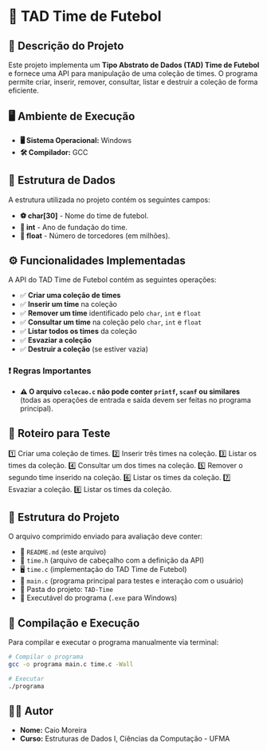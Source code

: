 # 📌 TAD Time de Futebol

## 📖 Descrição do Projeto
Este projeto implementa um **Tipo Abstrato de Dados (TAD) Time de Futebol** e fornece uma API para manipulação de uma coleção de times. O programa permite criar, inserir, remover, consultar, listar e destruir a coleção de forma eficiente.

## 🖥️ Ambiente de Execução
- **🖥️ Sistema Operacional:** Windows
- **🛠️ Compilador:** GCC

## 📌 Estrutura de Dados
A estrutura utilizada no projeto contém os seguintes campos:
- **⚽ char[30]** - Nome do time de futebol.
- **📅 int** - Ano de fundação do time.
- **👥 float** - Número de torcedores (em milhões).

## ⚙️ Funcionalidades Implementadas
A API do TAD Time de Futebol contém as seguintes operações:
- ✅ **Criar uma coleção de times**
- ✅ **Inserir um time** na coleção
- ✅ **Remover um time** identificado pelo `char`, `int` e `float`
- ✅ **Consultar um time** na coleção pelo `char`, `int` e `float`
- ✅ **Listar todos os times** da coleção
- ✅ **Esvaziar a coleção**
- ✅ **Destruir a coleção** (se estiver vazia)

### ❗ Regras Importantes
- **⚠️ O arquivo `colecao.c` não pode conter `printf`, `scanf` ou similares** (todas as operações de entrada e saída devem ser feitas no programa principal).
  
## 🔄 Roteiro para Teste
1️⃣ Criar uma coleção de times.
2️⃣ Inserir três times na coleção.
3️⃣ Listar os times da coleção.
4️⃣ Consultar um dos times na coleção.
5️⃣ Remover o segundo time inserido na coleção.
6️⃣ Listar os times da coleção.
7️⃣ Esvaziar a coleção.
8️⃣ Listar os times da coleção.

## 📂 Estrutura do Projeto
O arquivo comprimido enviado para avaliação deve conter:
- 📄 `README.md` (este arquivo)
- 📌 `time.h` (arquivo de cabeçalho com a definição da API)
- 🖥️ `time.c` (implementação do TAD Time de Futebol)
- 🎯 `main.c` (programa principal para testes e interação com o usuário)
- 🔧 Pasta do projeto: `TAD-Time`
- 🔧 Executável do programa (`.exe` para Windows)

## 🚀 Compilação e Execução
Para compilar e executar o programa manualmente via terminal:

```sh
# Compilar o programa
gcc -o programa main.c time.c -Wall

# Executar
./programa
```

## 👨‍💻 Autor
- **Nome:** Caio Moreira
- **Curso:** Estruturas de Dados I, Ciências da Computação - UFMA



